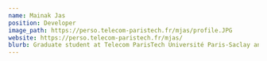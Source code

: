 ```yaml
---
name: Mainak Jas
position: Developer
image_path: https://perso.telecom-paristech.fr/mjas/profile.JPG
website: https://perso.telecom-paristech.fr/mjas/
blurb: Graduate student at Telecom ParisTech Université Paris-Saclay and specializes in denoising and modeling M/EEG signals.
---
```

